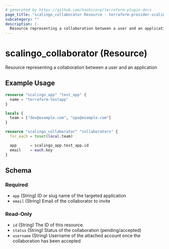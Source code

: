 ```yaml
---
# generated by https://github.com/hashicorp/terraform-plugin-docs
page_title: "scalingo_collaborator Resource - terraform-provider-scalingo"
subcategory: ""
description: |-
  Resource representing a collaboration between a user and an application
---
```


# scalingo_collaborator (Resource)

Resource representing a collaboration between a user and an application

## Example Usage

```terraform
resource "scalingo_app" "test_app" {
  name = "terraform-testapp"
}

locals {
  team = ["dev@example.com", "ops@example.com"]
}

resource "scalingo_collaborator" "collaborators" {
  for_each = toset(local.team)

  app      = scalingo_app.test_app.id
  email    = each.key
}
```

<!-- schema generated by tfplugindocs -->
## Schema

### Required

- `app` (String) ID or slug name of the targeted application
- `email` (String) Email of the collaborator to invite

### Read-Only

- `id` (String) The ID of this resource.
- `status` (String) Status of the collaboration (pending/accepted)
- `username` (String) Username of the attached account once the collaboration has been accepted
